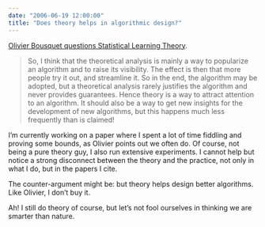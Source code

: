 ```yaml
---
date: "2006-06-19 12:00:00"
title: "Does theory helps in algorithmic design?"
---
```




[Olivier Bousquet questions Statistical Learning Theory](http://ml.typepad.com/machine_learning_thoughts/2006/06/learning_theory.html).

>So, I think that the theoretical analysis is mainly a way to popularize an algorithm and to raise its visibility. The effect is then that more people try it out, and streamline it. So in the end, the algorithm may be adopted, but a theoretical analysis rarely justifies the algorithm and never provides guarantees. Hence theory is a way to attract attention to an algorithm. It should also be a way to get new insights for the development of new algorithms, but this happens much less frequently than is claimed!


I&rsquo;m currently working on a paper where I spent a lot of time fiddling and proving some bounds, as Olivier points out we often do. Of course, not being a pure theory guy, I also run extensive experiments. I cannot help but notice a strong disconnect between the theory and the practice, not only in what I do, but in the papers I cite.

The counter-argument might be: but theory helps design better algorithms. Like Olivier, I don&rsquo;t buy it.

Ah! I still do theory of course, but let&rsquo;s not fool ourselves in thinking we are smarter than nature.

